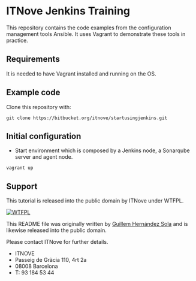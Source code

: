 # ITNove Jenkins Training

This repository contains the code examples from the configuration management tools Ansible. It uses Vagrant to demonstrate these tools in practice.

## Requirements

It is needed to have Vagrant installed and running on the OS.

## Example code

Clone this repository with:

```shell
git clone https://bitbucket.org/itnove/startusingjenkins.git
```

## Initial configuration

* Start environment which is composed by a Jenkins node, a Sonarqube server and agent node.

```shell
vagrant up 
```

## Support

This tutorial is released into the public domain by ITNove under WTFPL.

[![WTFPL](http://www.wtfpl.net/wp-content/uploads/2012/12/wtfpl-badge-1.png)](http://www.wtfpl.net/)

This README file was originally written by [Guillem Hernández Sola](https://www.linkedin.com/in/guillemhernandezsola/) and is likewise released into the public domain.

Please contact ITNove for further details.

* ITNOVE
* Passeig de Gràcia 110, 4rt 2a
* 08008 Barcelona
* T: 93 184 53 44